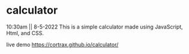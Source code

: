 # calculator
10:30am || 8-5-2022
This is a simple calculator made using JavaScript, Html, and CSS.

live demo https://cortrax.github.io/calculator/